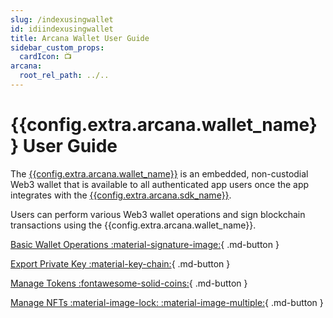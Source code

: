 ```yaml
---
slug: /indexusingwallet
id: idiindexusingwallet
title: Arcana Wallet User Guide
sidebar_custom_props:
  cardIcon: 📺
arcana:
  root_rel_path: ../..
---
```


# {{config.extra.arcana.wallet_name}} User Guide

The [{{config.extra.arcana.wallet_name}}]({{page.meta.arcana.root_rel_path}}/concepts/anwallet/index.md) is an embedded, non-custodial Web3 wallet that is available to all authenticated app users once the app integrates with the [{{config.extra.arcana.sdk_name}}]({{page.meta.arcana.root_rel_path}}/concepts/authsdk.md). 

Users can perform various Web3 wallet operations and sign blockchain transactions using the {{config.extra.arcana.wallet_name}}.

[Basic Wallet Operations :material-signature-image:](../../howto/wallet_ui.md){ .md-button }

[Export Private Key :material-key-chain:](../../howto/wallet_exkey.md){ .md-button }

[Manage Tokens :fontawesome-solid-coins:](../../howto/wallet_manage_tokens.md){ .md-button }

[Manage NFTs :material-image-lock: :material-image-multiple:](../../howto/wallet_manage_nft.md){ .md-button }